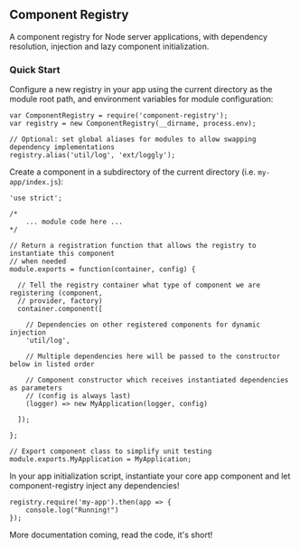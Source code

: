 ## Component Registry

A component registry for Node server applications, with dependency resolution,
injection and lazy component initialization.

### Quick Start

Configure a new registry in your app using the current directory as the module root path, and
environment variables for module configuration:

```
var ComponentRegistry = require('component-registry');
var registry = new ComponentRegistry(__dirname, process.env);

// Optional: set global aliases for modules to allow swapping dependency implementations
registry.alias('util/log', 'ext/loggly');
```

Create a component in a subdirectory of the current directory (i.e. `my-app/index.js`):

```
'use strict';

/*
    ... module code here ...
*/

// Return a registration function that allows the registry to instantiate this component
// when needed
module.exports = function(container, config) {

  // Tell the registry container what type of component we are registering (component,
  // provider, factory)
  container.component([

    // Dependencies on other registered components for dynamic injection
    'util/log',

    // Multiple dependencies here will be passed to the constructor below in listed order

    // Component constructor which receives instantiated dependencies as parameters
    // (config is always last)
    (logger) => new MyApplication(logger, config)

  ]);

};

// Export component class to simplify unit testing
module.exports.MyApplication = MyApplication;
```

In your app initialization script, instantiate your core app component and let component-registry inject
any dependencies!

```
registry.require('my-app').then(app => {
    console.log("Running!")
});
```

More documentation coming, read the code, it's short!